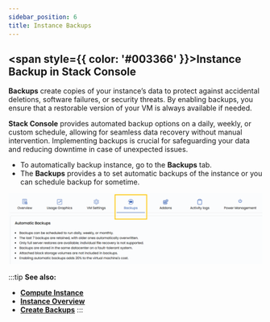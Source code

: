 ```yaml
---
sidebar_position: 6
title: Instance Backups
---
```

## <span style={{ color: '#003366' }}>Instance Backup in Stack Console</span>

**Backups** create copies of your instance’s data to protect against accidental deletions, software failures, or security threats. By enabling backups, you ensure that a restorable version of your VM is always available if needed. 

**Stack Console** provides automated backup options on a daily, weekly, or custom schedule, allowing for seamless data recovery without manual intervention. Implementing backups is crucial for safeguarding your data and reducing downtime in case of unexpected issues.

- To automatically backup instance, go to the **Backups** tab.
- The **Backups** provides a to set automatic backups of the instance or you can schedule backup for sometime.

![alt text](vmimages/vm-backups.png)

:::tip
**See also:**  
- **[Compute Instance](./Compute%20Instance.md)**  
- **[Instance Overview](./Instance%20Overview.md)**  
- **[Create Backups](../../Backups/Create%20Backups.md)**
:::